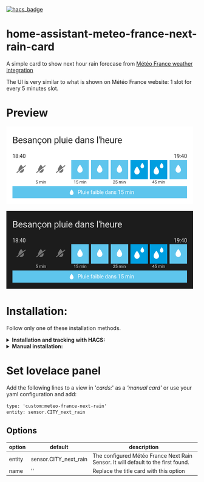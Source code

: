 [![hacs_badge](https://img.shields.io/badge/HACS-Default-orange.svg)](https://github.com/hacs/integration)


# home-assistant-meteo-france-next-rain-card
A simple card to show next hour rain forecase from [Météo France weather integration](https://www.home-assistant.io/integrations/meteo_france/)

The UI is very similar to what is shown on Météo France website: 1 slot for every 5 minutes slot.

# Preview

![Preview in light theme](preview_light.png)

![Preview in dark theme](preview_dark.png)

# Installation:
Follow only one of these installation methods.

<details>
  <summary><b>Installation and tracking with HACS:</b></summary>

1. You can install this custom component by adding this repository (https://github.com/nyroDev/home-assistant-meteo-france-next-rain-card) to HACS in the settings menu of HACS first. You will find the custom component in the integration menu afterwards, look for 'Météo France Next Rain Card'.

2. Set the lovelace panel
</details>

<details>
  <summary><b>Manual installation:</b></summary>

1. Copy meteo-france-next-rain-card into your 'www' folder in the hass config directory. The *'www'* folder can be accesed via *'/local/'* in your configuration I've put my custom elements in the sub folder *'elements'* and the js file of this card in the folder *'meteo-france-next-rain-card'* as an example.
2. Enable advanced mode and in your lovelace dashboard settings
3. Add a resource ![add a resource](https://i.imgur.com/pySUU4V.png)

   or if you use yaml to configure lovelace:

		resources:
			- type: module
	        	  url: /hacsfiles/elements/meteo-france-next-rain-card/meteo-france-next-rain-card.js
4. Set the lovelace panel
</details>


# Set lovelace panel

Add the following lines to a view in '*cards:*' as a *'manual card'* or use your yaml configuration and add:

    type: 'custom:meteo-france-next-rain'
    entity: sensor.CITY_next_rain

## Options
|option| default|description|
|--|--|--|
|  entity| sensor.CITY_next_rain| The configured Météo France Next Rain Sensor. It will default to the first found. |
|  name| ''| Replace the title card with this option
